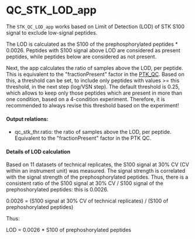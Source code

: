# QC_STK_LOD_app

The `STK_QC_LOD_app` works based on Limit of Detection (LOD) of STK S100 signal to exclude low-signal peptides.

The LOD is calculated as the S100 of the prephosphorylated peptides * 0.0026.
Peptides with S100 signal above LOD are considered as present peptides, while peptides below are considered as not present.

Next, the app calculates the ratio of samples above the LOD, per peptide. This is equivalent to the "fractionPresent" factor in the [PTK_QC](https://github.com/pamgene/QC_PTK_app). Based on this, a threshold can be set, to include only peptides with values >= this threshold, in the next step (log/VSN step). 
The default threshold is 0.25, which allows to keep only those peptides which are present in more than one condition, based on a 4-condition experiment. Therefore, it is recommended to always revise this threshold based on the experiment! 

#### Output relations:
- qc_stk_thr.ratio: the ratio of samples above the LOD, per peptide. Equivalent to the "fractionPresent" factor in the PTK QC.


#### Details of LOD calculation

Based on 11 datasets of technical replicates, the S100 signal at 30% CV (CV within an instrument unit) was measured.
The signal strength is correlated with the signal strength of the prephosphorylated peptides. 
Thus, there is a consistent ratio of the S100 signal at 30% CV / S100 signal of the prephoshorylated peptides: this is 0.0026.

0.0026 = (S100 signal at 30% CV of technical replicates) / (S100 of prephoshorylated peptides)

Thus:

LOD = 0.0026 * S100 of prephoshorylated peptides






